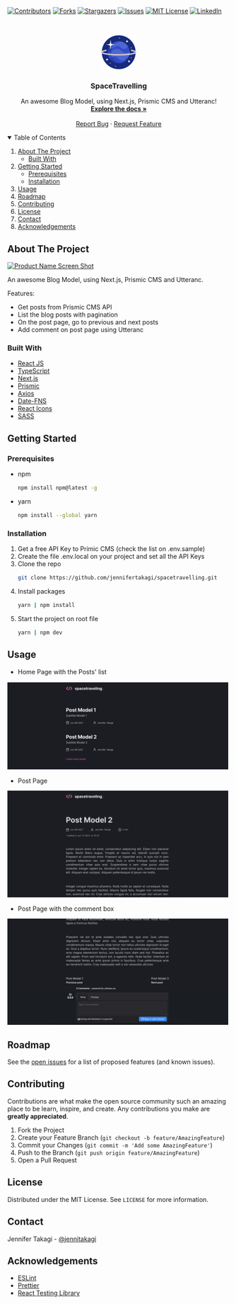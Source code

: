 <!-- PROJECT SHIELDS -->
[![Contributors][contributors-shield]][contributors-url]
[![Forks][forks-shield]][forks-url]
[![Stargazers][stars-shield]][stars-url]
[![Issues][issues-shield]][issues-url]
[![MIT License][license-shield]][license-url]
[![LinkedIn][linkedin-shield]][linkedin-url]



<!-- PROJECT LOGO -->
<br />
<p align="center">
  <a href="https://github.com/jennifertakagi/spacetravelling">
    <img src="docs/logo.png" alt="Logo" width="80" height="80">
  </a>

  <h3 align="center">SpaceTravelling</h3>

  <p align="center">
    An awesome Blog Model, using Next.js, Prismic CMS and Utteranc!
    <br />
    <a href="https://github.com/jennifertakagi/spacetravelling"><strong>Explore the docs »</strong></a>
    <br />
    <br />
    <a href="https://github.com/jennifertakagi/spacetravelling/issues">Report Bug</a>
    ·
    <a href="https://github.com/jennifertakagi/spacetravelling/issues">Request Feature</a>
  </p>
</p>



<!-- TABLE OF CONTENTS -->
<details open="open">
  <summary>Table of Contents</summary>
  <ol>
    <li>
      <a href="#about-the-project">About The Project</a>
      <ul>
        <li><a href="#built-with">Built With</a></li>
      </ul>
    </li>
    <li>
      <a href="#getting-started">Getting Started</a>
      <ul>
        <li><a href="#prerequisites">Prerequisites</a></li>
        <li><a href="#installation">Installation</a></li>
      </ul>
    </li>
    <li><a href="#usage">Usage</a></li>
    <li><a href="#roadmap">Roadmap</a></li>
    <li><a href="#contributing">Contributing</a></li>
    <li><a href="#license">License</a></li>
    <li><a href="#contact">Contact</a></li>
    <li><a href="#acknowledgements">Acknowledgements</a></li>
  </ol>
</details>



<!-- ABOUT THE PROJECT -->
## About The Project

[![Product Name Screen Shot][product-screenshot]](#)

An awesome Blog Model, using Next.js, Prismic CMS and Utteranc.

Features:
* Get posts from Prismic CMS API
* List the blog posts with pagination
* On the post page, go to previous and next posts
* Add comment on post page using Utteranc



### Built With

* [React JS](https://reactjs.org/)
* [TypeScript](https://www.typescriptlang.org/)
* [Next.js](https://nextjs.org/learn/basics/create-nextjs-app)
* [Prismic](https://prismic.io/docs)
* [Axios](https://github.com/axios/axios)
* [Date-FNS](https://date-fns.org/)
* [React Icons](https://react-icons.github.io/react-icons/)
* [SASS](https://sass-lang.com/)



<!-- GETTING STARTED -->
## Getting Started

### Prerequisites

* npm
  ```sh
  npm install npm@latest -g
  ```

* yarn
  ```sh
  npm install --global yarn
  ```

### Installation

1. Get a free API Key to Primic CMS (check the list on .env.sample)
2. Create the file .env.local on your project and set all the API Keys
3. Clone the repo
   ```sh
   git clone https://github.com/jennifertakagi/spacetravelling.git
   ```
4. Install packages
   ```sh
   yarn | npm install
   ```
5. Start the project on root file
   ```sh
   yarn | npm dev
   ```



<!-- USAGE EXAMPLES -->
## Usage

* Home Page with the Posts' list
<p align="left">
   <img src="docs/home.png" width="500"/>
</p>

* Post Page
<p align="left">
   <img src="docs/post1.png" width="500"/>
</p>

* Post Page with the comment box
<p align="left">
   <img src="docs/post2.png" width="500"/>
</p>

<!-- ROADMAP -->
## Roadmap

See the [open issues](https://github.com/jennifertakagi/spacetravelling/issues) for a list of proposed features (and known issues).



<!-- CONTRIBUTING -->
## Contributing

Contributions are what make the open source community such an amazing place to be learn, inspire, and create. Any contributions you make are **greatly appreciated**.

1. Fork the Project
2. Create your Feature Branch (`git checkout -b feature/AmazingFeature`)
3. Commit your Changes (`git commit -m 'Add some AmazingFeature'`)
4. Push to the Branch (`git push origin feature/AmazingFeature`)
5. Open a Pull Request



<!-- LICENSE -->
## License

Distributed under the MIT License. See `LICENSE` for more information.



<!-- CONTACT -->
## Contact

Jennifer Takagi - [@jennitakagi](https://twitter.com/jennitakagi)



<!-- ACKNOWLEDGEMENTS -->
## Acknowledgements
* [ESLint](https://eslint.org/)
* [Prettier](https://prettier.io/)
* [React Testing Library](https://testing-library.com/docs/react-testing-library/intro/)



<!-- MARKDOWN LINKS & IMAGES -->
<!-- https://www.markdownguide.org/basic-syntax/#reference-style-links -->
[contributors-shield]: https://img.shields.io/github/contributors/jennifertakagi/spacetravelling.svg?style=for-the-badge
[contributors-url]: https://github.com/jennifertakagi/spacetravelling/graphs/contributors
[forks-shield]: https://img.shields.io/github/forks/jennifertakagi/spacetravelling.svg?style=for-the-badge
[forks-url]: https://github.com/jennifertakagi/spacetravelling/network/members
[stars-shield]: https://img.shields.io/github/stars/jennifertakagi/spacetravelling.svg?style=for-the-badge
[stars-url]: https://github.com/jennifertakagi/spacetravelling/stargazers
[issues-shield]: https://img.shields.io/github/issues/jennifertakagi/spacetravelling.svg?style=for-the-badge
[issues-url]: https://github.com/jennifertakagi/spacetravelling/issues
[license-shield]: https://img.shields.io/github/license/jennifertakagi/spacetravelling.svg?style=for-the-badge
[license-url]: https://github.com/jennifertakagi/spacetravelling/blob/master/LICENSE.txt
[linkedin-shield]: https://img.shields.io/badge/-LinkedIn-black.svg?style=for-the-badge&logo=linkedin&colorB=555
[linkedin-url]: https://linkedin.com/in/jennifertakagi
[product-screenshot]: docs/spacetravelling.gif